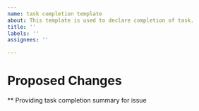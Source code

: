 ```yaml
---
name: task completion template
about: This template is used to declare completion of task.
title: ''
labels: ''
assignees: ''

---
```


# Proposed Changes
** Providing task completion summary for issue
